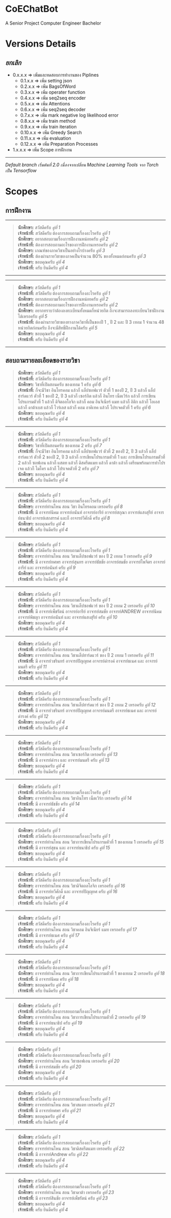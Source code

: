 # CoEChatBot
A Senior Project Computer Engineer Bachelor

# Versions Details
*ยกเลิก*
------------------------------------------------
* 0.x.x.x => เพิ่มและทดสอบการทำงานของ Piplines
    * 0.1.x.x => เพิ่ม setting json
    * 0.2.x.x => เพิ่ม BagsOfWord
    * 0.3.x.x => เพิ่ม operater function
    * 0.4.x.x => เพิ่ม seq2seq encoder
    * 0.5.x.x => เพิ่ม Attentions
    * 0.6.x.x => เพิ่ม seq2seq decoder
    * 0.7.x.x => เพิ่ม mark negative log likelihood error
    * 0.8.x.x => เพิ่ม train method
    * 0.9.x.x => เพิ่ม train iteration
    * 0.10.x.x => เพิ่ม Greedy Search
    * 0.11.x.x => เพิ่ม evaluation
    * 0.12.x.x => เพิ่ม Preparation Processes
* 1.x.x.x => เพิ่ม Scope การฝึกงาน
------------------------------------------------------------

*Default branch เริ่มต้นที่ 2.0 เนื่องจากเปลี่ยน Machine Learning Tools จาก Torch เป็น Tensorflow*

# Scopes
## การฝึกงาน
-------------------------------------------------------------------------------
> **นักศึกษา:** สวัสดีครับ *คู่ที่ 1* <br />
> **เจ้าหน้าที่:** สวัสดีครับ ต้องการสอบถามเรื่องอะไรครับ *คู่ที่ 1* <br />
> **นักศึกษา:** อยากสอบถามเรื่องการฝึกงานหน่อยครับ *คู่ที่ 2* <br />
> **เจ้าหน้าที่:** ต้องการสอบถามอะไรของการฝึกงานเหรอครับ *คู่ที่ 2* <br />
> **นักศึกษา:** เกณฑ์ของภาควิชาเป็นอย่างไรบ้างครับ *คู่ที่ 3* <br />
> **เจ้าหน้าที่:** ต้องผ่านรายวิชาของภาคเป็นจำนวน 80% ของทั้งหมดก่อนครับ *คู่ที่ 3* <br />
> **นักศึกษา:** ขอบคุณครับ *คู่ที่ 4* <br />
> **เจ้าหน้าที่:** ครับ ยินดีครับ *คู่ที่ 4*
-------------------------------------------------------------------------------
-------------------------------------------------------------------------------
> **นักศึกษา:** สวัสดีครับ *คู่ที่ 1* <br />
> **เจ้าหน้าที่:** สวัสดีครับ ต้องการสอบถามเรื่องอะไรครับ *คู่ที่ 1* <br />
> **นักศึกษา:** อยากสอบถามเรื่องการฝึกงานหน่อยครับ *คู่ที่ 2* <br />
> **เจ้าหน้าที่:** ต้องการสอบถามอะไรของการฝึกงานเหรอครับ *คู่ที่ 2* <br />
> **นักศึกษา:** อยากทราบว่าต้องลงทะเบียนทั้งหมดกี่หน่วยกิต ถึงจะสามารถลงทะเบียนวิชาฝึกงานได้เหรอครับ *คู่ที่ 5* <br />
> **เจ้าหน้าที่:** ต้องผ่านรายวิชาของทางภาควิชาที่เป็นของปี 1 , ปี 2 และ ปี 3 เทอม 1 จำนวน 48 หน่วยกิตก่อนครับ ถึงจะมีสิทธิ์ฝึกงานได้ครับ *คู่ที่ 5* <br />
> **นักศึกษา:** ขอบคุณครับ *คู่ที่ 4* <br />
> **เจ้าหน้าที่:** ครับ ยินดีครับ *คู่ที่ 4*
-------------------------------------------------------------------------------
## สอบถามรายละเอียดของรายวิชา

> **นักศึกษา:** สวัสดีครับ *คู่ที่ 1* <br />
> **เจ้าหน้าที่:** สวัสดีครับ ต้องการสอบถามเรื่องอะไรครับ *คู่ที่ 1* <br />
> **นักศึกษา:** วิชาที่เปิดสอนครับ ของเทอม 1 ครับ *คู่ที่ 6* <br />
> **เจ้าหน้าที่:** ก็จะมีวิชา อินโทรคอม แล้วก็ แล็ปซอฟแวร์ ตัวที่ 1 ของปี 2, ปี 3 แล้วก็ แล็ปฮาร์ดแวร์ ตัวที่ 1 ของปี 2, ปี 3 แล้วก็ เซอร์กิต แล้วก็ อินโทร เน็ตเวิร์ก แล้วก็ การเขียนโปรแกรมตัวที่ 1 แล้วก็ ดิจิตอลโลจิก แล้วก็ คอม อินจิเนียร์ แมท แล้วก็ อิติก แล้วก็ โอเอส แล้วก็ ดาต้าเบส แล้วก็ ไวร์เลส แล้วก็ คอม อาคิเทค
แล้วก็ โปรเจคตัวที่ 1 ครับ *คู่ที่ 6* <br />
> **นักศึกษา:** ขอบคุณครับ *คู่ที่ 4* <br />
> **เจ้าหน้าที่:** ครับ ยินดีครับ *คู่ที่ 4*
-------------------------------------------------------------------------------
> **นักศึกษา:** สวัสดีครับ *คู่ที่ 1* <br />
> **เจ้าหน้าที่:** สวัสดีครับ ต้องการสอบถามเรื่องอะไรครับ *คู่ที่ 1* <br />
> **นักศึกษา:** วิชาที่เปิดสอนครับ ของเทอม 2 ครับ *คู่ที่ 7* <br />
> **เจ้าหน้าที่:** ก็จะมีวิชา อินโทรคอม แล้วก็ แล็ปซอฟแวร์ ตัวที่ 2 ของปี 2, ปี 3 แล้วก็ แล็ปฮาร์ดแวร์ ตัวที่ 2 ของปี 2, ปี 3 แล้วก็ การเขียนโปรแกรมตัวที่ 1 และ การเขียนโปรแกรมตัวที่ 2 แล้วก็ ซอฟเอน แล้วก็ แสตท แล้วก็ ดิสครีตแมท แล้วก็ ดาต้า แล้วก็ เตรียมพร้อมการทำโปรเจค แล้วก็ ไมโคร แล้วก็ โปรเจคตัวที่ 2 ครับ *คู่ที่ 7* <br />
> **นักศึกษา:** ขอบคุณครับ *คู่ที่ 4* <br />
> **เจ้าหน้าที่:** ครับ ยินดีครับ *คู่ที่ 4*
-------------------------------------------------------------------------------
> **นักศึกษา:** สวัสดีครับ *คู่ที่ 1* <br />
> **เจ้าหน้าที่:** สวัสดีครับ ต้องการสอบถามเรื่องอะไรครับ *คู่ที่ 1* <br />
> **นักศึกษา:** อาจารย์ท่านไหน สอน วิชา อินโทรคอม เหรอครับ *คู่ที่ 8* <br />
> **เจ้าหน้าที่:** มี อาจารย์นิคม อาจารย์อนันท์ อาจารย์อารีย์ อาจารย์สกุณา อาจารย์แสงสุรีย์ อาจารย์ธนาธิป อาจารย์เสกสรรค์ และก็ อาจารย์วีศักดิ์ ครับ *คู่ที่ 8* <br />
> **นักศึกษา:** ขอบคุณครับ *คู่ที่ 4* <br />
> **เจ้าหน้าที่:** ครับ ยินดีครับ *คู่ที่ 4*
-------------------------------------------------------------------------------
> **นักศึกษา:** สวัสดีครับ *คู่ที่ 1* <br />
> **เจ้าหน้าที่:** สวัสดีครับ ต้องการสอบถามเรื่องอะไรครับ *คู่ที่ 1* <br />
> **นักศึกษา:** อาจารย์ท่านไหน สอน วิชาแล็ปซอฟแวร์ ของ ปี 2 เทอม 1 เหรอครับ *คู่ที่ 9* <br />
> **เจ้าหน้าที่:** มี อาจารย์ทศพร อาจารย์สุนทร อาจารย์ธัชชัย อาจารย์สมชัย อาจารย์ไพจิตร อาจารย์อารีย์ และ อาจารย์อนันท์ ครับ *คู่ที่ 9* <br />
> **นักศึกษา:** ขอบคุณครับ *คู่ที่ 4* <br />
> **เจ้าหน้าที่:** ครับ ยินดีครับ *คู่ที่ 4*
-------------------------------------------------------------------------------
> **นักศึกษา:** สวัสดีครับ *คู่ที่ 1* <br />
> **เจ้าหน้าที่:** สวัสดีครับ ต้องการสอบถามเรื่องอะไรครับ *คู่ที่ 1* <br />
> **นักศึกษา:** อาจารย์ท่านไหน สอน วิชาแล็ปซอฟแวร์ ของ ปี 2 เทอม 2 เหรอครับ *คู่ที่ 10* <br />
> **เจ้าหน้าที่:** มี อาจารย์เพ็ชรัตน์ อาจารย์อารีย์ อาจารย์สมชัย อาจารย์ANDREW อาจารย์นิคม อาจารย์พิชญา อาจารย์อนันท์ และ อาจารย์แสงสุรีย์ ครับ *คู่ที่ 10* <br />
> **นักศึกษา:** ขอบคุณครับ *คู่ที่ 4* <br />
> **เจ้าหน้าที่:** ครับ ยินดีครับ *คู่ที่ 4*
-------------------------------------------------------------------------------
> **นักศึกษา:** สวัสดีครับ *คู่ที่ 1* <br />
> **เจ้าหน้าที่:** สวัสดีครับ ต้องการสอบถามเรื่องอะไรครับ *คู่ที่ 1* <br />
> **นักศึกษา:** อาจารย์ท่านไหน สอน วิชาแล็ปฮาร์ดแวร์ ของ ปี 2 เทอม 1 เหรอครับ *คู่ที่ 11* <br />
> **เจ้าหน้าที่:** มี อาจารย์วชรินทร์ อาจารย์ปัญญยศ อาจารย์ดำรงค์ อาจารย์ธเนศ และ อาจารย์มนตรี ครับ *คู่ที่ 11*<br />
> **นักศึกษา:** ขอบคุณครับ *คู่ที่ 4* <br />
> **เจ้าหน้าที่:** ครับ ยินดีครับ *คู่ที่ 4*
-------------------------------------------------------------------------------
> **นักศึกษา:** สวัสดีครับ *คู่ที่ 1* <br />
> **เจ้าหน้าที่:** สวัสดีครับ ต้องการสอบถามเรื่องอะไรครับ *คู่ที่ 1* <br />
> **นักศึกษา:** อาจารย์ท่านไหน สอน วิชาแล็ปฮาร์ดแวร์ ของ ปี 2 เทอม 2 เหรอครับ *คู่ที่ 12* <br />
> **เจ้าหน้าที่:** มี อาจารย์วชรินทร์ อาจารย์ปัญญยศ อาจารย์มนตรี อาจารย์ธเนศ และ อาจารย์ดำรงค์ ครับ *คู่ที่ 12* <br />
> **นักศึกษา:** ขอบคุณครับ *คู่ที่ 4* <br />
> **เจ้าหน้าที่:** ครับ ยินดีครับ *คู่ที่ 4*
-------------------------------------------------------------------------------
> **นักศึกษา:** สวัสดีครับ *คู่ที่ 1* <br />
> **เจ้าหน้าที่:** สวัสดีครับ ต้องการสอบถามเรื่องอะไรครับ *คู่ที่ 1* <br />
> **นักศึกษา:** อาจารย์ท่านไหน สอน วิชาเซอร์กิต เหรอครับ *คู่ที่ 13* <br />
> **เจ้าหน้าที่:** มี อาจารย์ดำรง และ อาจารย์มนตรี ครับ *คู่ที่ 13* <br />
> **นักศึกษา:** ขอบคุณครับ *คู่ที่ 4* <br />
> **เจ้าหน้าที่:** ครับ ยินดีครับ *คู่ที่ 4*
-------------------------------------------------------------------------------
> **นักศึกษา:** สวัสดีครับ *คู่ที่ 1* <br />
> **เจ้าหน้าที่:** สวัสดีครับ ต้องการสอบถามเรื่องอะไรครับ *คู่ที่ 1* <br />
> **นักศึกษา:** อาจารย์ท่านไหน สอน วิชาอินโทร เน็ตเวิร์ก เหรอครับ *คู่ที่ 14* <br />
> **เจ้าหน้าที่:** มี อาจารย์ธัชชัย ครับ *คู่ที่ 14* <br />
> **นักศึกษา:** ขอบคุณครับ *คู่ที่ 4* <br />
> **เจ้าหน้าที่:** ครับ ยินดีครับ *คู่ที่ 4*
-------------------------------------------------------------------------------
> **นักศึกษา:** สวัสดีครับ *คู่ที่ 1* <br />
> **เจ้าหน้าที่:** สวัสดีครับ ต้องการสอบถามเรื่องอะไรครับ *คู่ที่ 1* <br />
> **นักศึกษา:** อาจารย์ท่านไหน สอน วิชาการเขียนโปรแกรมตัวที่ 1 ของเทอม 1 เหรอครับ *คู่ที่ 15* <br />
> **เจ้าหน้าที่:** มี อาจารย์สุธน และ อาจารย์ธนาธิป ครับ *คู่ที่ 15* <br />
> **นักศึกษา:** ขอบคุณครับ *คู่ที่ 4* <br />
> **เจ้าหน้าที่:** ครับ ยินดีครับ *คู่ที่ 4*
-------------------------------------------------------------------------------
> **นักศึกษา:** สวัสดีครับ *คู่ที่ 1* <br />
> **เจ้าหน้าที่:** สวัสดีครับ ต้องการสอบถามเรื่องอะไรครับ *คู่ที่ 1* <br />
> **นักศึกษา:** อาจารย์ท่านไหน สอน วิชาดิจิตอลโลจิก เหรอครับ *คู่ที่ 16* <br />
> **เจ้าหน้าที่:** มี อาจารย์ทวีศักดิ์ และ อาจารย์ปัญญยศ ครับ *คู่ที่ 16* <br />
> **นักศึกษา:** ขอบคุณครับ *คู่ที่ 4* <br />
> **เจ้าหน้าที่:** ครับ ยินดีครับ *คู่ที่ 4*
-------------------------------------------------------------------------------
> **นักศึกษา:** สวัสดีครับ *คู่ที่ 1* <br />
> **เจ้าหน้าที่:** สวัสดีครับ ต้องการสอบถามเรื่องอะไรครับ *คู่ที่ 1* <br />
> **นักศึกษา:** อาจารย์ท่านไหน สอน วิชาคอม อินจิเนียร์ แมท เหรอครับ *คู่ที่ 17* <br />
> **เจ้าหน้าที่:** มี อาจารย์ธเนศ ครับ *คู่ที่ 17* <br />
> **นักศึกษา:** ขอบคุณครับ *คู่ที่ 4* <br />
> **เจ้าหน้าที่:** ครับ ยินดีครับ *คู่ที่ 4*
-------------------------------------------------------------------------------
> **นักศึกษา:** สวัสดีครับ *คู่ที่ 1* <br />
> **เจ้าหน้าที่:** สวัสดีครับ ต้องการสอบถามเรื่องอะไรครับ *คู่ที่ 1* <br />
> **นักศึกษา:** อาจารย์ท่านไหน สอน วิชาการเขียนโปรแกรมตัวที่ 1 ของเทอม 2 เหรอครับ *คู่ที่ 18* <br />
> **เจ้าหน้าที่:** มี อาจารย์นิคม ครับ *คู่ที่ 18* <br />
> **นักศึกษา:** ขอบคุณครับ *คู่ที่ 4* <br />
> **เจ้าหน้าที่:** ครับ ยินดีครับ *คู่ที่ 4*
-------------------------------------------------------------------------------
> **นักศึกษา:** สวัสดีครับ *คู่ที่ 1* <br />
> **เจ้าหน้าที่:** สวัสดีครับ ต้องการสอบถามเรื่องอะไรครับ *คู่ที่ 1* <br />
> **นักศึกษา:** อาจารย์ท่านไหน สอน วิชาการเขียนโปรแกรมตัวที่ 2 เหรอครับ *คู่ที่ 19* <br />
> **เจ้าหน้าที่:** มี อาจารย์ธนาธิป ครับ *คู่ที่ 19* <br />
> **นักศึกษา:** ขอบคุณครับ *คู่ที่ 4* <br />
> **เจ้าหน้าที่:** ครับ ยินดีครับ *คู่ที่ 4*
-------------------------------------------------------------------------------
> **นักศึกษา:** สวัสดีครับ *คู่ที่ 1* <br />
> **เจ้าหน้าที่:** สวัสดีครับ ต้องการสอบถามเรื่องอะไรครับ *คู่ที่ 1* <br />
> **นักศึกษา:** อาจารย์ท่านไหน สอน วิชาซอฟเอน เหรอครับ *คู่ที่ 20* <br />
> **เจ้าหน้าที่:** มี อาจารย์สมชัย ครับ *คู่ที่ 20* <br />
> **นักศึกษา:** ขอบคุณครับ *คู่ที่ 4* <br />
> **เจ้าหน้าที่:** ครับ ยินดีครับ *คู่ที่ 4*
-------------------------------------------------------------------------------
> **นักศึกษา:** สวัสดีครับ *คู่ที่ 1* <br />
> **เจ้าหน้าที่:** สวัสดีครับ ต้องการสอบถามเรื่องอะไรครับ *คู่ที่ 1* <br />
> **นักศึกษา:** อาจารย์ท่านไหน สอน วิชาสแตท เหรอครับ *คู่ที่ 21* <br />
> **เจ้าหน้าที่:** มี อาจารย์ทศพร ครับ *คู่ที่ 21* <br />
> **นักศึกษา:** ขอบคุณครับ *คู่ที่ 4* <br />
> **เจ้าหน้าที่:** ครับ ยินดีครับ *คู่ที่ 4*
-------------------------------------------------------------------------------
> **นักศึกษา:** สวัสดีครับ *คู่ที่ 1* <br />
> **เจ้าหน้าที่:** สวัสดีครับ ต้องการสอบถามเรื่องอะไรครับ *คู่ที่ 1* <br />
> **นักศึกษา:** อาจารย์ท่านไหน สอน วิชาดิสครีตแมท เหรอครับ *คู่ที่ 22* <br />
> **เจ้าหน้าที่:** มี อาจารย์Andrew ครับ *คู่ที่ 22* <br />
> **นักศึกษา:** ขอบคุณครับ *คู่ที่ 4* <br />
> **เจ้าหน้าที่:** ครับ ยินดีครับ *คู่ที่ 4*
-------------------------------------------------------------------------------
> **นักศึกษา:** สวัสดีครับ *คู่ที่ 1* <br />
> **เจ้าหน้าที่:** สวัสดีครับ ต้องการสอบถามเรื่องอะไรครับ *คู่ที่ 1* <br />
> **นักศึกษา:** อาจารย์ท่านไหน สอน วิชาดาต้า เหรอครับ *คู่ที่ 23* <br />
> **เจ้าหน้าที่:** มี อาจารย์สินชัย อาจารย์เพ็ชรัตน์ ครับ *คู่ที่ 23* <br />
> **นักศึกษา:** ขอบคุณครับ *คู่ที่ 4* <br />
> **เจ้าหน้าที่:** ครับ ยินดีครับ *คู่ที่ 4*